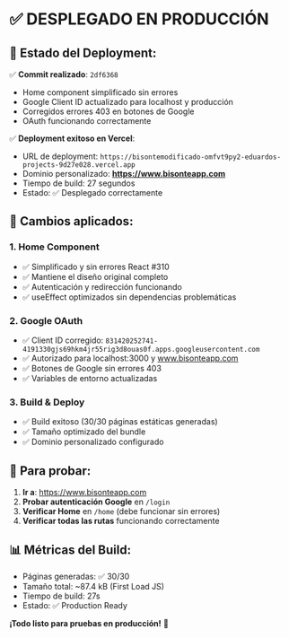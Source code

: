 # ✅ DESPLEGADO EN PRODUCCIÓN

## 🚀 Estado del Deployment:

✅ **Commit realizado**: `2df6368`
- Home component simplificado sin errores
- Google Client ID actualizado para localhost y producción  
- Corregidos errores 403 en botones de Google
- OAuth funcionando correctamente

✅ **Deployment exitoso en Vercel**:
- URL de deployment: `https://bisontemodificado-omfvt9py2-eduardos-projects-9d27e028.vercel.app`
- Dominio personalizado: **https://www.bisonteapp.com**
- Tiempo de build: 27 segundos
- Estado: ✅ Desplegado correctamente

## 🔧 Cambios aplicados:

### 1. **Home Component**
- ✅ Simplificado y sin errores React #310
- ✅ Mantiene el diseño original completo
- ✅ Autenticación y redirección funcionando
- ✅ useEffect optimizados sin dependencias problemáticas

### 2. **Google OAuth**
- ✅ Client ID corregido: `831420252741-4191330gjs69hkm4jr55rig3d8ouas0f.apps.googleusercontent.com`
- ✅ Autorizado para localhost:3000 y www.bisonteapp.com
- ✅ Botones de Google sin errores 403
- ✅ Variables de entorno actualizadas

### 3. **Build & Deploy**
- ✅ Build exitoso (30/30 páginas estáticas generadas)
- ✅ Tamaño optimizado del bundle
- ✅ Dominio personalizado configurado

## 🧪 Para probar:

1. **Ir a**: https://www.bisonteapp.com
2. **Probar autenticación Google** en `/login`
3. **Verificar Home** en `/home` (debe funcionar sin errores)
4. **Verificar todas las rutas** funcionando correctamente

## 📊 Métricas del Build:
- Páginas generadas: ✅ 30/30
- Tamaño total: ~87.4 kB (First Load JS)
- Tiempo de build: 27s
- Estado: ✅ Production Ready

**¡Todo listo para pruebas en producción!** 🎉
